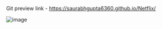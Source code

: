 Git preview link - https://saurabhgupta6360.github.io/Netflix/

![image](https://github.com/saurabhgupta6360/Netflix/assets/137704371/5a689745-f680-4c31-be1d-bd4d08fbf5c8)

